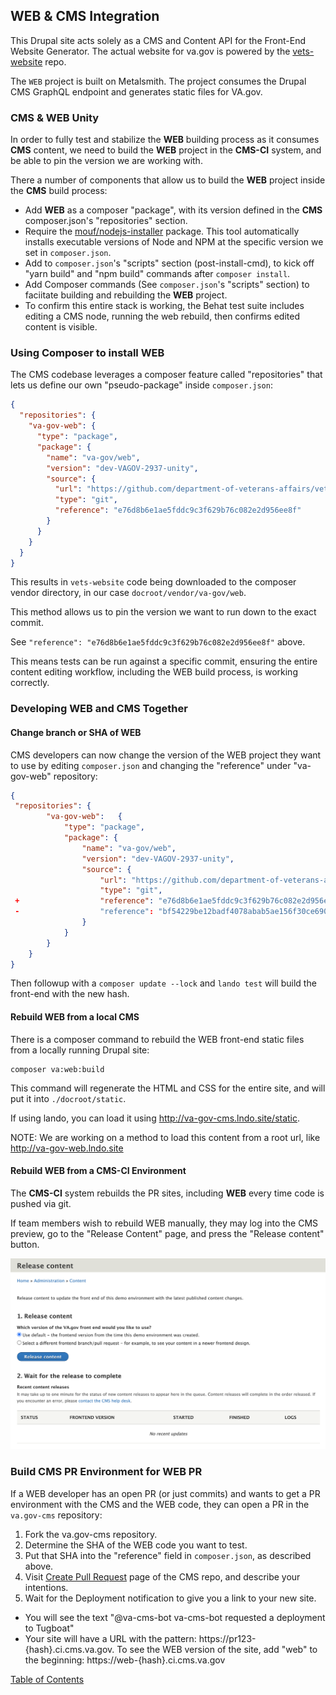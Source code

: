 ## WEB & CMS Integration

This Drupal site acts solely as a CMS and Content API for the Front-End Website Generator.
The actual website for va.gov is powered by the [vets-website](https://github.com/department-of-veterans-affairs/vets-website) repo.

The `WEB` project is built on Metalsmith. The project consumes the Drupal CMS GraphQL endpoint and generates static files for VA.gov.

### CMS & WEB Unity

In order to fully test and stabilize the **WEB** building process as it consumes **CMS** content, we need to build the
**WEB** project in the **CMS-CI** system, and be able to pin the version we are working with.

There a number of components that allow us to build the **WEB** project inside
the **CMS** build process:

- Add **WEB** as a composer "package", with its version defined in the **CMS** composer.json's "repositories" section.
- Require the [mouf/nodejs-installer](https://packagist.org/packages/mouf/nodejs-installer) package.
  This tool automatically installs executable versions of Node and NPM at the specific version we set in `composer.json`.
- Add to `composer.json`'s "scripts" section (post-install-cmd), to kick off "yarn build" and "npm build" commands after `composer install`.
- Add Composer commands (See `composer.json`'s "scripts" section) to faciitate building and rebuilding the **WEB** project.
- To confirm this entire stack is working, the Behat test suite includes editing a CMS node, running the web rebuild,
  then confirms edited content is visible.

### Using Composer to install WEB

The CMS codebase leverages a composer feature called "repositories" that lets us define
our own "pseudo-package" inside `composer.json`:

```json
{
  "repositories": {
    "va-gov-web": {
      "type": "package",
      "package": {
        "name": "va-gov/web",
        "version": "dev-VAGOV-2937-unity",
        "source": {
          "url": "https://github.com/department-of-veterans-affairs/vets-website",
          "type": "git",
          "reference": "e76d8b6e1ae5fddc9c3f629b76c082e2d956ee8f"
        }
      }
    }
  }
}
```

This results in `vets-website` code being downloaded to the composer vendor directory, in our case `docroot/vendor/va-gov/web`.

This method allows us to pin the version we want to run down to the exact commit.

See `"reference": "e76d8b6e1ae5fddc9c3f629b76c082e2d956ee8f"` above.

This means tests can be run against a specific commit, ensuring the entire content editing workflow, including the WEB
build process, is working correctly.

### Developing WEB and CMS Together

#### Change branch or SHA of WEB

CMS developers can now change the version of the WEB project they want to use by editing `composer.json` and changing
the "reference" under "va-gov-web" repository:

```json
{
 "repositories": {
        "va-gov-web":   {
            "type": "package",
            "package": {
                "name": "va-gov/web",
                "version": "dev-VAGOV-2937-unity",
                "source": {
                    "url": "https://github.com/department-of-veterans-affairs/vets-website",
                    "type": "git",
 +                  "reference": "e76d8b6e1ae5fddc9c3f629b76c082e2d956ee8f"
 -                  "reference": "bf54229be12badf4078abab5ae156f30ce6908f9"
                }
            }
        }
    }
}
```

Then followup with a `composer update --lock` and `lando test` will build the front-end with the new hash.

#### Rebuild WEB from a local CMS

There is a composer command to rebuild the WEB front-end static files from a locally running Drupal site:

```
composer va:web:build
```

This command will regenerate the HTML and CSS for the entire site, and will put it into `./docroot/static`.

If using lando, you can load it using http://va-gov-cms.lndo.site/static.

NOTE: We are working on a method to load this content from a root url, like http://va-gov-web.lndo.site

#### Rebuild WEB from a CMS-CI Environment

The **CMS-CI** system rebuilds the PR sites, including **WEB** every time code is pushed via git.

If team members wish to rebuild WEB manually, they may log into the CMS preview, go to the "Release Content" page, and press the "Release content" button.

![Screenshot of "Release content" Button](images/tugboat-release-content.png)

### Build CMS PR Environment for WEB PR

If a WEB developer has an open PR (or just commits) and wants to get a PR environment with the CMS and the WEB code, they
can open a PR in the `va.gov-cms` repository:

1. Fork the va.gov-cms repository.
1. Determine the SHA of the WEB code you want to test.
1. Put that SHA into the "reference" field in `composer.json`, as described above.
1. Visit [Create Pull Request](https://github.com/department-of-veterans-affairs/va.gov-cms/compare?expand=1) page of
   the CMS repo, and describe your intentions.
1. Wait for the Deployment notification to give you a link to your new site.

- You will see the text "@va-cms-bot va-cms-bot requested a deployment to Tugboat"
- Your site will have a URL with the pattern: https://pr123-{hash}.ci.cms.va.gov. To see the WEB version of the site, add "web" to the beginning: https://web-{hash}.ci.cms.va.gov

[Table of Contents](../README.md)
